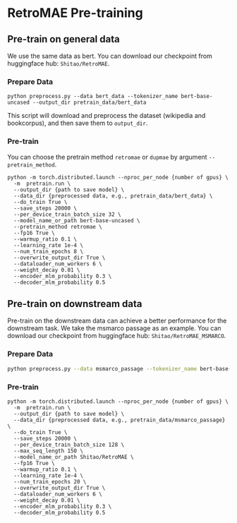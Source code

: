 # RetroMAE Pre-training

## Pre-train on general data

We use the same data as bert. You can download our checkpoint from huggingface hub: `Shitao/RetroMAE`.

### Prepare Data

```
python preprocess.py --data bert_data --tokenizer_name bert-base-uncased --output_dir pretrain_data/bert_data
```
This script will download and preprocess the dataset (wikipedia and bookcorpus), and then save them to `output_dir`.

### Pre-train
You can choose the pretrain method `retromae` or `dupmae` by argument `--pretrain_method`.


```
python -m torch.distributed.launch --nproc_per_node {number of gpus} \
  -m  pretrain.run \
  --output_dir {path to save model} \
  --data_dir {preprocessed data, e.g., pretrain_data/bert_data} \
  --do_train True \
  --save_steps 20000 \
  --per_device_train_batch_size 32 \
  --model_name_or_path bert-base-uncased \
  --pretrain_method retromae \
  --fp16 True \
  --warmup_ratio 0.1 \
  --learning_rate 1e-4 \
  --num_train_epochs 8 \
  --overwrite_output_dir True \
  --dataloader_num_workers 6 \
  --weight_decay 0.01 \
  --encoder_mlm_probability 0.3 \
  --decoder_mlm_probability 0.5
```

## Pre-train on downstream data

Pre-train on the downstream data can achieve a better performance for the downstream task.
We take the msmarco passage as an example. You can download our checkpoint from huggingface hub: `Shitao/RetroMAE_MSMARCO`.

### Prepare Data

```bash
python preprocess.py --data msmarco_passage --tokenizer_name bert-base-uncased --output_dir pretrain_data/msmarco_passage
```

### Pre-train

```
python -m torch.distributed.launch --nproc_per_node {number of gpus} \
  -m  pretrain.run \
  --output_dir {path to save model} \
  --data_dir {preprocessed data, e.g., pretrain_data/msmarco_passage} \
  --do_train True \
  --save_steps 20000 \
  --per_device_train_batch_size 128 \
  --max_seq_length 150 \
  --model_name_or_path Shitao/RetroMAE \
  --fp16 True \
  --warmup_ratio 0.1 \
  --learning_rate 1e-4 \
  --num_train_epochs 20 \
  --overwrite_output_dir True \
  --dataloader_num_workers 6 \
  --weight_decay 0.01 \
  --encoder_mlm_probability 0.3 \
  --decoder_mlm_probability 0.5
```





